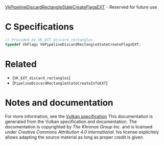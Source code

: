 [VkPipelineDiscardRectangleStateCreateFlagsEXT](https://www.khronos.org/registry/vulkan/specs/1.3-extensions/man/html/VkPipelineDiscardRectangleStateCreateFlagsEXT.html) - Reserved for future use

# C Specifications
```c
// Provided by VK_EXT_discard_rectangles
typedef VkFlags VkPipelineDiscardRectangleStateCreateFlagsEXT;
```

# Related
- [`VK_EXT_discard_rectangles`]
- [`PipelineDiscardRectangleStateCreateInfoEXT`]

# Notes and documentation
For more information, see the [Vulkan specification](https://www.khronos.org/registry/vulkan/specs/1.3-extensions/html/vkspec.html)
This documentation is generated from the Vulkan specification and documentation.
The documentation is copyrighted by *The Khronos Group Inc.* and is licensed under *Creative Commons Attribution 4.0 International*.
his license explicitely allows adapting the source material as long as proper credit is given.
        